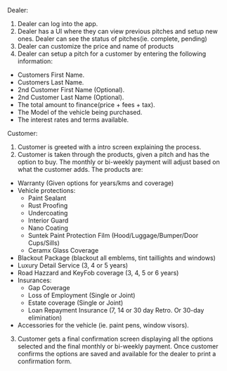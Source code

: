 Dealer:

1. Dealer can log into the app.
2. Dealer has a UI where they can view previous pitches and setup new ones. Dealer can see the status of pitches(ie. complete, pending)
3. Dealer can customize the price and name of products
4. Dealer can setup a pitch for a customer by entering the following information:

- Customers First Name.
- Customers Last Name.
- 2nd Customer First Name (Optional).
- 2nd Customer Last Name (Optional).
- The total amount to finance(price + fees + tax).
- The Model of the vehicle being purchased.
- The interest rates and terms available.

Customer:

1. Customer is greeted with a intro screen explaining the process.
2. Customer is taken through the products, given a pitch and has the option to buy. The monthly or bi-weekly payment will adjust based on what the customer adds. The products are:

- Warranty (Given options for years/kms and coverage)
- Vehicle protections:
  - Paint Sealant
  - Rust Proofing
  - Undercoating
  - Interior Guard
  - Nano Coating
  - Suntek Paint Protection Film (Hood/Luggage/Bumper/Door Cups/Sills)
  - Ceramx Glass Coverage
- Blackout Package (blackout all emblems, tint taillights and windows)
- Luxury Detail Service (3, 4 or 5 years)
- Road Hazzard and KeyFob coverage (3, 4, 5 or 6 years)
- Insurances:
  - Gap Coverage
  - Loss of Employment (Single or Joint)
  - Estate coverage (Single or Joint)
  - Loan Repayment Insurance (7, 14 or 30 day Retro. Or 30-day elimination)
- Accessories for the vehicle (ie. paint pens, window visors).

3. Customer gets a final confirmation screen displaying all the options selected and the final monthly or bi-weekly payment. Once customer confirms the options are saved and available for the dealer to print a confirmation form.
